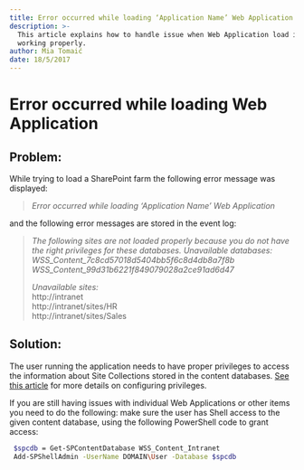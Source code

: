 ```yaml
---
title: Error occurred while loading ‘Application Name’ Web Application
description: >-
  This article explains how to handle issue when Web Application load is not
  working properly.
author: Mia Tomaić
date: 18/5/2017
---
```


# Error occurred while loading Web Application

## Problem:

While trying to load a SharePoint farm the following error message was displayed:

> _Error occurred while loading ‘Application Name’ Web Application_

and the following error messages are stored in the event log:

> _The following sites are not loaded properly because you do not have the right privileges for these databases._ _Unavailable databases:_  
> _WSS\_Content\_7c8cd57018d5404bb5f6c8d4db8a7f8b_  
> _WSS\_Content\_99d31b6221f849079028a2ce91ad6d47_
>
> _Unavailable sites:_  
> http://intranet  
> http://intranet/sites/HR  
> http://intranet/sites/Sales

## Solution:

The user running the application needs to have proper privileges to access the information about Site Collections stored in the content databases. [See this article](../../requirements/user-permissions-requirements.md) for more details on configuring privileges.

If you are still having issues with individual Web Applications or other items you need to do the following: make sure the user has Shell access to the given content database, using the following PowerShell code to grant access:

```bash
 $spcdb = Get-SPContentDatabase WSS_Content_Intranet
 Add-SPShellAdmin -UserName DOMAIN\User -Database $spcdb
```

